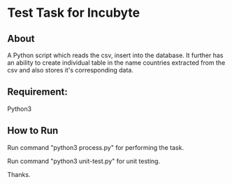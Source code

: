 # **Test Task for Incubyte**

## **About**

A Python script which reads the csv, insert into the database. It further has an ability to create individual table in the name countries extracted from the csv and also stores it's corresponding data.

## **Requirement**:

Python3

## **How to Run**

Run command "python3 process.py" for performing the task.

Run command "python3 unit-test.py" for unit testing.

Thanks.
